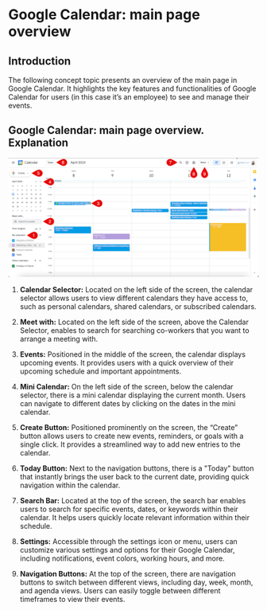 # Google Calendar: main page overview

## Introduction

The following concept topic presents an overview of the main page in Google Calendar. It highlights the key features and functionalities of Google Calendar for users (in this case it’s an employee) to see and manage their events.

## Google Calendar: main page overview. Explanation

![img](./images/google_calendar_screenshot.png)

1. **Calendar Selector:** Located on the left side of the screen, the calendar selector allows users to view different calendars they have access to, such as personal calendars, shared calendars, or subscribed calendars.

2. **Meet with:** Located on the left side of the screen, above the Calendar Selector, enables to search for searching co-workers that you want to arrange a meeting with.

3. **Events:** Positioned in the middle of the screen, the calendar displays upcoming events. It provides users with a quick overview of their upcoming schedule and important appointments.

4. **Mini Calendar:** On the left side of the screen, below the calendar selector, there is a mini calendar displaying the current month. Users can navigate to different dates by clicking on the dates in the mini calendar.

5. **Create Button:** Positioned prominently on the screen, the “Create” button allows users to create new events, reminders, or goals with a single click. It provides a streamlined way to add new entries to the calendar.

6. **Today Button:** Next to the navigation buttons, there is a "Today" button that instantly brings the user back to the current date, providing quick navigation within the calendar.

7. **Search Bar:** Located at the top of the screen, the search bar enables users to search for specific events, dates, or keywords within their calendar. It helps users quickly locate relevant information within their schedule.

8. **Settings:** Accessible through the settings icon or menu, users can customize various settings and options for their Google Calendar, including notifications, event colors, working hours, and more.

9. **Navigation Buttons:** At the top of the screen, there are navigation buttons to switch between different views, including day, week, month, and agenda views. Users can easily toggle between different timeframes to view their events.
